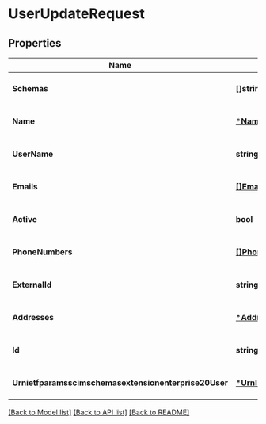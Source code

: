 # UserUpdateRequest

## Properties
Name | Type | Description | Notes
------------ | ------------- | ------------- | -------------
**Schemas** | **[]string** | Specification links | [optional] [default to null]
**Name** | [***NameInfoRequest**](NameInfoRequest.md) | User name | [optional] [default to null]
**UserName** | **string** | User mailbox | [optional] [default to null]
**Emails** | [**[]EmailInfoRequest**](EmailInfoRequest.md) | User email addresses | [optional] [default to null]
**Active** | **bool** | Status of a user | [optional] [default to null]
**PhoneNumbers** | [**[]PhoneNumberInfoRequest**](PhoneNumberInfoRequest.md) | User phone numbers | [optional] [default to null]
**ExternalId** | **string** | External identifier of a user | [optional] [default to null]
**Addresses** | [***AddressInfoRequest**](AddressInfoRequest.md) | User addresses | [optional] [default to null]
**Id** | **string** | Internal identifier of a user | [optional] [default to null]
**Urnietfparamsscimschemasextensionenterprise20User** | [***UrnInfoRequest**](UrnInfoRequest.md) | URN link | [optional] [default to null]

[[Back to Model list]](../README.md#documentation-for-models) [[Back to API list]](../README.md#documentation-for-api-endpoints) [[Back to README]](../README.md)


